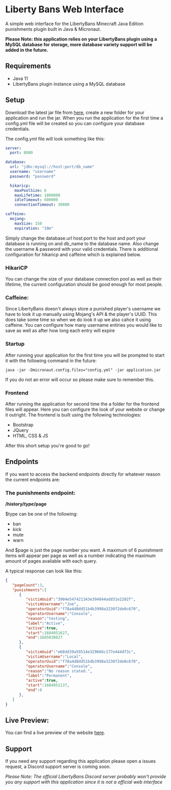 # Liberty Bans Web Interface
A simple web interface for the LibertyBans Minecraft Java Edition punishments plugin built in Java & Micronaut. <br>

**Please Note: this application relies on your LibertyBans plugin using a MySQL database for storage, more database variety support will be added in the future.**<br>

## Requirements
 - Java 11
 - LibertyBans plugin instance using a MySQL database

## Setup
Download the latest jar file from [here](https://github.com/Dimitri-Fustic/Liberty-Bans-Web/releases), create a new folder for your application
and run the jar. When you run the application for the first time a config.yml file will be created so you can configure your database credentials.

The config.yml file will look something like this:

```yml
server:
  port: 8080

database:
  url: "jdbc:mysql://host:port/db_name"
  username: "username"
  password: "password"

  hikaricp:
    maxPoolSize: 6
    maxLifetime: 1800000
    idleTimeout: 600000
    connectionTimeout: 30000

caffeine:
  mojang:
    maxSize: 150
    expiration: "10m"
```

Simply change the database.url host:port to the host and port your database is running on and db_name to the database name. Also change the username & password with your valid credentials. There is additional configuration for hikaricp and caffeine which is explained below.

### HikariCP
You can change the size of your database connection pool as well as their lifetime, the current configuration should be good enough for most people.

### Caffeine:
Since LibertyBans doesn't always store a punished player's username we have to look it up manually using Mojang's API & the player's UUID. This does take some time so when we do look it up
we also cahce it using caffeine. You can configure how many username entiries you would like to save as well as after how long each entry will expire

### Startup
After running your application for the first time you will be prompted to start it with the following command in the future:
```
java -jar -Dmicronaut.config.files="config.yml" -jar application.jar
```
If you do not an error will occur so please make sure to remember this.

### Frontend
After running the application for second time the a folder for the frontend files will appear. Here you can configure the look of your website or change it outright.
The frontend is built using the following technologies:
- Bootstrap
- JQuery
- HTML, CSS & JS

After this short setup you're good to go!

## Endpoints
If you want to access the backend endpoints directly for whatever reason the current endpoints are:

### The punishments endpoint:<br>
**/history/$type/$page**

$type can be one of the following:
 - ban
 - kick
 - mute
 - warn

And $page is just the page number you want. A maximum of 6 punishment items will appear per page as well as a number indicating the maximum amount of pages
avaliable with each query.

A typical response can look like this:
```json
{
   "pageCount":3,
   "punishments":[
      {
         "victimUuid":"3904e547421343e394044add31e2202f",
         "victimUsername":"Joe",
         "operatorUuid":"f78a4d8dd51b4b3998a3230f2de0c670",
         "operatorUsername":"Console",
         "reason":"testing",
         "label":"Active",
         "active":true,
         "start":1684951627,
         "end":1685038027
      },
      {
         "victimUuid":"e68dd39a59514e329666c177e444df3c",
         "victimUsername":"Local",
         "operatorUuid":"f78a4d8dd51b4b3998a3230f2de0c670",
         "operatorUsername":"Console",
         "reason":"No reason stated.",
         "label":"Permanent",
         "active":true,
         "start":1684951137,
         "end":0
      },
   ]
}
```
## Live Preview:
You can find a live preview of the website [here](https://github.com/Dimitri-Fustic/Liberty-Bans-Web/).

## Support
If you need any support regarding this application please open a issues request, a Discord support server is coming soon.

*Please Note: The official LibertyBans Discord server probably won't provide you any support with this application since it is not a official web interface*
